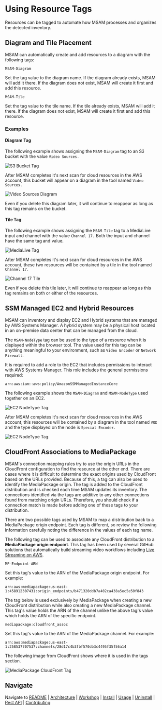# Using Resource Tags

Resources can be tagged to automate how MSAM processes and organizes the detected inventory.

## Diagram and Tile Placement

MSAM can automatically create and add resources to a diagram with the following tags:

`MSAM-Diagram`

Set the tag value to the diagram name. If the diagram already exists, MSAM will add it there. If the diagram does not exist, MSAM will create it first and add this resource.

`MSAM-Tile`

Set the tag value to the tile name. If the tile already exists, MSAM will add it there. If the diagram does not exist, MSAM will create it first and add this resource.

### Examples

#### Diagram Tag

The following example shows assigning the `MSAM-Diagram` tag to an S3 bucket with the value `Video Sources.` 

![S3 Bucket Tag](images/S3-diagram-tag.png)

After MSAM completes it's next scan for cloud resources in the AWS account, this bucket will appear on a diagram in the tool named `Video Sources.`

![Video Sources Diagram](images/video-sources-diagram-tag.png)

Even if you delete this diagram later, it will continue to reappear as long as this tag remains on the bucket.

#### Tile Tag

The following example shows assigning the `MSAM-Tile` tag to a MediaLive input and channel with the value `Channel 17.` Both the input and channel have the same tag and value.

![MediaLive Tag](images/tile-tag-input-channel.png)

After MSAM completes it's next scan for cloud resources in the AWS account, these two resources will be contained by a tile in the tool named `Channel 17.`

![Channel 17 Tile](images/tag-generated-tile.png)

Even if you delete this tile later, it will continue to reappear as long as this tag remains on both or either of the resources.

## SSM Managed EC2 and Hybrid Resources

MSAM can inventory and display EC2 and Hybrid systems that are managed by AWS Systems Manager. A hybrid system may be a physical host located in an on-premise data center that can be managed from the cloud.

The `MSAM-NodeType` tag can be used to the type of a resource when it is displayed within the browser tool. The value used for this tag can be anything meaningful to your environment, such as `Video Encoder` or `Network Firewall`.

It is required to add a role to the EC2 that includes permissions to interact with AWS Systems Manager. This role includes the general permissions required: 

`arn:aws:iam::aws:policy/AmazonSSMManagedInstanceCore`

The following example shows the `MSAM-Diagram` and `MSAM-NodeType` used together on an EC2.

![EC2 NodeType Tag](images/ec2-nodetype.png)

After MSAM completes it's next scan for cloud resources in the AWS account, this resources will be contained by a diagram in the tool named `VOD` and the type displayed on the node is `Special Encoder`.

![EC2 NodeType Tag](images/ec2-diagram-nodetype.png)

## CloudFront Associations to MediaPackage

MSAM's connection mapping rules try to use the origin URLs in the CloudFront configuration to find the resource at the other end. There are cases where it is difficult to determine the exact origins used by CloudFront based on the URLs provided. Because of this, a tag can also be used to identify the MediaPackage origin. The tag is added to the CloudFront distribution and is checked each time MSAM updates its inventory. The connections identified via the tags are additive to any other connections found from matching origin URLs. Therefore, you should check if a connection match is made before adding one of these tags to your distribution.

There are two possible tags used by MSAM to map a distribution back to a MediaPackage origin endpoint. Each tag is different, so review the following information carefully noting the difference in the values of each tag name.

The following tag can be used to associate any CloudFront distribution to a **MediaPackage origin endpoint**. This tag has been used by several GitHub solutions that automatically build streaming video workflows including [Live Streaming on AWS](https://github.com/awslabs/live-stream-on-aws). 

`MP-Endpoint-ARN`

Set this tag's value to the ARN of the MediaPackage origin endpoint. For example:

`arn:aws:mediapackage:us-east-1:458912307431:origin_endpoints/b471320ddb7a402ca438a5ec5e50f843`

The tag below is used exclusively by MediaPackage when creating a new CloudFront distribution while also creating a new MediaPackage channel. This tag's value holds the ARN of the channel unlike the above tag's value which holds the ARN of the specific endpoint.

`mediapackage:cloudfront_assoc`

Set this tag's value to the ARN of the MediaPackage channel. For example:

`arn:aws:mediapackage:us-east-1:258537707537:channels/28d17c4b3fbf570db3c4495f35f56a14`

The following image from CloudFront shows where it is used in the tags section.

![MediaPackage CloudFront Tag](images/mediapackage-cloudfront-tag.png)


## Navigate

Navigate to [README](../README.md) | [Architecture](ARCHITECTURE.md) |  [Workshop](WORKSHOP.md) | [Install](INSTALL.md) | [Usage](USAGE.md) | [Uninstall](UNINSTALL.md) | [Rest API](REST_API.md) | [Contributing](../CONTRIBUTING.md)

